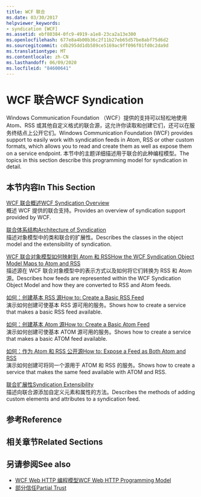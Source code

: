 ```yaml
---
title: WCF 联合
ms.date: 03/30/2017
helpviewer_keywords:
- syndication [WCF]
ms.assetid: ebf80384-0fc9-4919-a1e8-23ca2a13e300
ms.openlocfilehash: 677e8a4b00b36c2f11b27eb65d57be8abf75d6d2
ms.sourcegitcommit: cdb295dd1db589ce5169ac9ff096f01fd0c2da9d
ms.translationtype: MT
ms.contentlocale: zh-CN
ms.lasthandoff: 06/09/2020
ms.locfileid: "84600641"
---
```

# <a name="wcf-syndication"></a><span data-ttu-id="102fd-102">WCF 联合</span><span class="sxs-lookup"><span data-stu-id="102fd-102">WCF Syndication</span></span>
<span data-ttu-id="102fd-103">Windows Communication Foundation （WCF）提供的支持可以轻松地使用 Atom、RSS 或其他自定义格式的联合源，这允许你读取和创建它们，还可以在服务终结点上公开它们。</span><span class="sxs-lookup"><span data-stu-id="102fd-103">Windows Communication Foundation (WCF) provides support to easily work with syndication feeds in Atom, RSS or other custom formats, which allows you to read and create them as well as expose them on a service endpoint.</span></span> <span data-ttu-id="102fd-104">本节中的主题详细描述用于联合的此种编程模型。</span><span class="sxs-lookup"><span data-stu-id="102fd-104">The topics in this section describe this programming model for syndication in detail.</span></span>  
  
## <a name="in-this-section"></a><span data-ttu-id="102fd-105">本节内容</span><span class="sxs-lookup"><span data-stu-id="102fd-105">In This Section</span></span>  
 [<span data-ttu-id="102fd-106">WCF 联合概述</span><span class="sxs-lookup"><span data-stu-id="102fd-106">WCF Syndication Overview</span></span>](wcf-syndication-overview.md)  
 <span data-ttu-id="102fd-107">概述 WCF 提供的联合支持。</span><span class="sxs-lookup"><span data-stu-id="102fd-107">Provides an overview of syndication support provided by WCF.</span></span>  
  
 [<span data-ttu-id="102fd-108">联合体系结构</span><span class="sxs-lookup"><span data-stu-id="102fd-108">Architecture of Syndication</span></span>](architecture-of-syndication.md)  
 <span data-ttu-id="102fd-109">描述对象模型中的类和联合的扩展性。</span><span class="sxs-lookup"><span data-stu-id="102fd-109">Describes the classes in the object model and the extensibility of syndication.</span></span>  
  
 [<span data-ttu-id="102fd-110">WCF 联合对象模型如何映射到 Atom 和 RSS</span><span class="sxs-lookup"><span data-stu-id="102fd-110">How the WCF Syndication Object Model Maps to Atom and RSS</span></span>](how-the-wcf-syndication-object-model-maps-to-atom-and-rss.md)  
 <span data-ttu-id="102fd-111">描述源在 WCF 联合对象模型中的表示方式以及如何将它们转换为 RSS 和 Atom 源。</span><span class="sxs-lookup"><span data-stu-id="102fd-111">Describes how feeds are represented within the WCF Syndication Object Model and how they are converted to RSS and Atom feeds.</span></span>  
  
 [<span data-ttu-id="102fd-112">如何：创建基本 RSS 源</span><span class="sxs-lookup"><span data-stu-id="102fd-112">How to: Create a Basic RSS Feed</span></span>](how-to-create-a-basic-rss-feed.md)  
 <span data-ttu-id="102fd-113">演示如何创建可使基本 RSS 源可用的服务。</span><span class="sxs-lookup"><span data-stu-id="102fd-113">Shows how to create a service that makes a basic RSS feed available.</span></span>  
  
 [<span data-ttu-id="102fd-114">如何：创建基本 Atom 源</span><span class="sxs-lookup"><span data-stu-id="102fd-114">How to: Create a Basic Atom Feed</span></span>](how-to-create-a-basic-atom-feed.md)  
 <span data-ttu-id="102fd-115">演示如何创建可使基本 ATOM 源可用的服务。</span><span class="sxs-lookup"><span data-stu-id="102fd-115">Shows how to create a service that makes a basic ATOM feed available.</span></span>  
  
 [<span data-ttu-id="102fd-116">如何：作为 Atom 和 RSS 公开源</span><span class="sxs-lookup"><span data-stu-id="102fd-116">How to: Expose a Feed as Both Atom and RSS</span></span>](how-to-expose-a-feed-as-both-atom-and-rss.md)  
 <span data-ttu-id="102fd-117">演示如何创建可将同一个源用于 ATOM 和 RSS 的服务。</span><span class="sxs-lookup"><span data-stu-id="102fd-117">Shows how to create a service that makes the same feed available with ATOM and RSS.</span></span>  
  
 [<span data-ttu-id="102fd-118">联合扩展性</span><span class="sxs-lookup"><span data-stu-id="102fd-118">Syndication Extensibility</span></span>](syndication-extensibility.md)  
 <span data-ttu-id="102fd-119">描述向联合源添加自定义元素和属性的方法。</span><span class="sxs-lookup"><span data-stu-id="102fd-119">Describes the methods of adding custom elements and attributes to a syndication feed.</span></span>  
  
## <a name="reference"></a><span data-ttu-id="102fd-120">参考</span><span class="sxs-lookup"><span data-stu-id="102fd-120">Reference</span></span>  
  
## <a name="related-sections"></a><span data-ttu-id="102fd-121">相关章节</span><span class="sxs-lookup"><span data-stu-id="102fd-121">Related Sections</span></span>  
  
## <a name="see-also"></a><span data-ttu-id="102fd-122">另请参阅</span><span class="sxs-lookup"><span data-stu-id="102fd-122">See also</span></span>

- [<span data-ttu-id="102fd-123">WCF Web HTTP 编程模型</span><span class="sxs-lookup"><span data-stu-id="102fd-123">WCF Web HTTP Programming Model</span></span>](wcf-web-http-programming-model.md)
- [<span data-ttu-id="102fd-124">部分信任</span><span class="sxs-lookup"><span data-stu-id="102fd-124">Partial Trust</span></span>](partial-trust.md)
